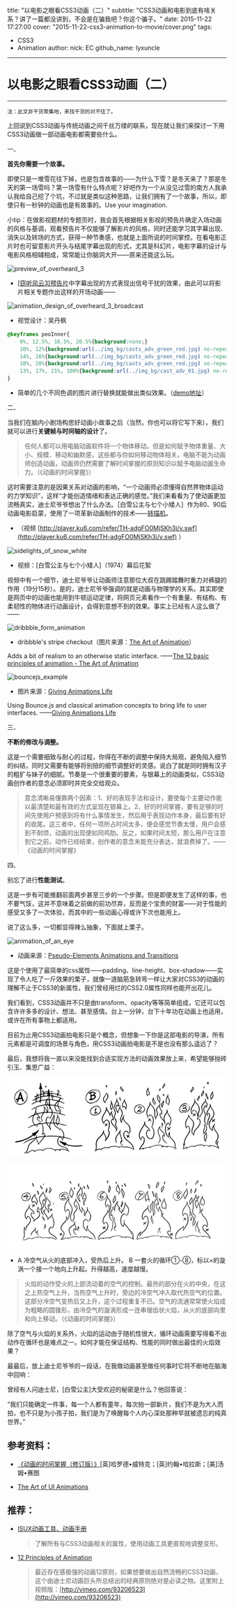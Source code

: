 title: "以电影之眼看CSS3动画（二）"
subtitle: "CSS3动画和电影到底有啥关系？讲了一篇都没讲到，不会是在骗我吧？你这个骗子。"
date: 2015-11-22 17:27:00
cover: "2015-11-22-css3-animation-to-movie/cover.png"
tags: 
 - CSS3
 - Animation
author:
	nick: EC
	github_name: lyxuncle
---
# 以电影之眼看CSS3动画（二）
----------

	注：此文非干货聚集地，来找干货的对不住了。

上回说到CSS3动画与传统动画之间千丝万缕的联系，现在就让我们来探讨一下用CSS3动画做一部动画电影都需要些什么。

一、

**首先你需要一个故事。**

即使只是一堆雪花往下掉，也是包含故事的——为什么下雪？是冬天来了？那是冬天的第一场雪吗？第一场雪有什么特点呢？好吧作为一个从没见过雪的南方人我承认我给自己挖了个坑，不过就是类似这种思路，让我们拥有了一个故事，所以，即使只有一秒钟的动画也是有故事的。Use your imagination.

小tip：在做影视题材的专题页时，我会首先根据相关影视的预告片确定入场动画的风格与基调，观看预告片不仅能够了解影片的风格，同时还能学习其字幕出现、消失以及转场的方式，获得一种节奏感，也就是上面所说的时间掌控。在看电影正片时也可留意影片开头与结尾字幕出现的形式，尤其是科幻片，电影字幕的设计与电影风格相辅相成，常常能让你脑洞大开——原来还能这么玩。

![preview_of_overheard_3](/img/post/2015-11-22-css3-animation-to-movie/2-1_preview_of_overheard_3_2.gif)
 
- [[窃听风云3]预告片](http://movie.douban.com/trailer/156598/#content)中字幕出现的方式表现出信号干扰的效果，由此可以将影片相关专题作出这样的开场动画——

![animation_design_of_overheard_3_broadcast](/img/post/2015-11-22-css3-animation-to-movie/2-2_animation_design_of_overheard_3_broadcast_2.gif)

- 视觉设计：吴丹枫

```css
@keyframes peoInner{
	0%, 12.5%, 16.5%, 20.5%{background:none;}
	10%, 12%{background:url(../img_bg/casts_adv_green_red.jpg) no-repeat 0 0;}
	14%, 16%{background:url(../img_bg/casts_adv_green_red.jpg) no-repeat 0 -725px;}
	18%, 20%{background:url(../img_bg/casts_adv_green_red.jpg) no-repeat 0 -725px;}
	13%, 17%, 21%, 100%{background:url(../img_bg/cast_adv_01.jpg) no-repeat top center;}
}
```
 
- 简单的几个不同色调的图片进行替换就能做出类似效果。（[demo地址](http://labs.qiang.it/labs/EC_demo/Doing_Movie_by_CSS3.html)）

二、

当我们在脑内小剧场构思好动画小故事之后（当然，你也可以将它写下来），我们就可以进行**关键帧与时间轴的设计**了。

> 任何人都可以用电脑动画软件将一个物体移动。但是如何赋予物体重量、大小、规模、移动和幽默感，这些都与你如何移动物体相关。电脑不能为动画师创造动画，动画师仍然需要了解时间掌握的原则知识以赋予电脑动画生命力。（《动画的时间掌握》）

这时需要注意的是因果关系对动画的影响，“一个动画师必须懂得自然界物体运动的力学知识”，这样“才能创造情绪和表达正确的感觉。”我们来看看为了使动画更加流畅真实，迪士尼爷爷想出了什么办法。［白雪公主与七个小矮人］作为80、90后动画电影启蒙，使用了一项革新动画制作的技术——[转描机](http://zh.wikipedia.org/wiki/%E8%BD%AC%E6%8F%8F%E6%9C%BA%E6%8A%80%E6%9C%AF)。

- （视频 [http://player.ku6.com/refer/TH-adgFO0MjSKh3i/v.swf](http://player.ku6.com/refer/TH-adgFO0MjSKh3i/v.swf) ）

![sidelights_of_snow_white](/img/post/2015-11-22-css3-animation-to-movie/2-4_sidelights_of_snow_white_2.gif)

- 视频：[白雪公主与七个小矮人]（1974）幕后花絮

视频中有一个细节，迪士尼爷爷让动画师注意那位大叔在跳踢踏舞时重力对裤腿的作用（19分15秒）。是的，迪士尼爷爷强调的就是动画与物理学的关系。其实即使是网页中的动画也能用到牛顿运动定律，将网页元素看作一个有重量、有结构、有柔韧性的物体进行动画设计，会得到意想不到的效果。事实上已经有人这么做了——

![dribbble_form_animation](/img/post/2015-11-22-css3-animation-to-movie/2-5_dribbble_form_animation_2.gif)
 
- dribbble's stripe checkout（图片来源：[The Art of Animation](http://markgeyer.com/pres/the-art-of-ui-animations/#/2/9)）

Adds a bit of realism to an otherwise static interface. ——[The 12 basic principles of animation - The Art of Animation](http://markgeyer.com/pres/the-art-of-ui-animations/#/2/5)

![bouncejs_example](/img/post/2015-11-22-css3-animation-to-movie/2-6_bouncejs_example_2.gif)
 
- 图片来源：[Giving Animations Life](https://medium.com/tictail-makers/giving-animations-life-8b20165224c5)

Using Bounce.js and classical animation concepts to bring life to user interfaces. ——[Giving Animations Life](https://medium.com/tictail-makers/giving-animations-life-8b20165224c5)

三、

**不断的修改与调整。**

这是一个需要细致与耐心的过程，你得在不断的调整中保持大局观，避免陷入细节的纠结，同时又需要有能够将别扭的细节调整好的灵感。说白了就是同时拥有汉子的粗犷与妹子的细腻。节奏是一个很重要的要素，与银幕上的动画类似，CSS3动画创作者的意念必须即时并完全交给观众。

> 意念清晰易懂靠两个因素：1、好的表现手法和设计，要使每个主要动作能以最清楚和最有效的方式呈现在银幕上。2、好的时间掌握，要有足够的时间先使用户预感到将有什么事情发生，然后用于表现动作本身，最后要有好的收尾。这三者中，任何一项所占时间太多，便会感觉节奏太慢，用户会感到不耐烦，动画的出现便如同鸡肋。反之，如果时间太短，那么用户在注意到它之前，动作已经结束，创作者的意念未能充分表达，就浪费掉了。——《动画的时间掌握》

四、

别忘了进行**性能测试**。

这是一步有可能推翻前面两步甚至三步的一个步骤。但是即便发生了这样的事，也不要气馁，这并不意味着之前做的前功尽弃，反而是个宝贵的财富——对于性能的感受又多了一次体验，而其中的一些动画心得或许下次也能用上。

说了这么多，一切都显得辣么抽象，下面就上栗子。

![animation_of_an_eye](/img/post/2015-11-22-css3-animation-to-movie/2-7_animation_of_an_eye_2.gif)

- 动画来源：[Pseudo-Elements Animations and Transitions](http://tympanus.net/Development/PseudoElementsAnimationsTransitions/index4.html)

这是个使用了最简单的css属性——padding、line-height、box-shadow——实现了令人吃了一斤效果的栗子，就像一道脑筋急转弯一样让大家对CSS3的动画的理解不止于CSS3的新属性，我们曾经用烂的CSS2.0属性同样也能开出花儿。

我们看到，CSS3动画并不只是由transform、opacity等等简单组成，它还可以包含许许多多的设计、想法、甚至感情。台上一分钟，台下十年功在动画上也适用，或许在所有事物上都适用。

目前为止用CSS3动画拍电影只是个概念，但想象一下你是这部电影的导演，所有元素都是可调度的场景与角色，用CSS3动画拍电影是不是也没有那么遥远了？

最后，我想将我一直以来没能找到合适实现方法的动画效果放上来，希望能够抛砖引玉、集思广益：

![frames_of_flame_1](/img/post/2015-11-22-css3-animation-to-movie/2-8_frames_of_flame_1.jpg)

![frames_of_flame_2](/img/post/2015-11-22-css3-animation-to-movie/2-9_frames_of_flame_2.jpg )

- A 冷空气从火的底部冲入，受热后上升。 B 一套火的循环①-⑧，标以×的漩涡一个接一个地向上升起。升得越高，速度越慢。

> 火焰的动作受火的上部流动着的空气的控制。最热的部分在火的中央，在这之上热空气上升，当热空气上升时，旁边的冷空气冲入取代热空气的位置。这部分冷空气变热后又上升，这个过程重复不已。空气的流通常常使火焰成为粗略的圆锥形，由冷空气的漩涡形成一连串锯齿状火焰，从火的底部向里和向上移动。（《动画的时间掌握》）


除了空气与火焰的关系外，火焰的运动由于随机性很大，循环动画需要写得看不出动作在循环也是难点之一。如何才能在保证结构、性能的同时做出最佳的火焰效果？

最最后，放上迪士尼爷爷的一段话，在我做动画甚至做任何事时它将不断地在脑海中回响：

曾经有人问迪士尼，[白雪公主]大受欢迎的秘密是什么？他回答说：

“我们只能确定一件事，每一个人都有童年，每次拍一部新片，我们不是为大人而拍，也不只是为小孩子拍，我们是为了唤醒每个人内心深处那种早就被遗忘的纯真世界。”

## 参考资料：

- [《动画的时间掌握（修订版）》](http://www.amazon.cn/%E5%8A%A8%E7%94%BB%E7%9A%84%E6%97%B6%E9%97%B4%E6%8E%8C%E6%8F%A1-%E5%93%88%E7%BD%97%E5%BE%B7%E2%80%A2%E5%A8%81%E7%89%B9%E5%85%8B/dp/B0094N5III/ref=sr_1_1?ie=UTF8&qid=1420369719&sr=8-1&keywords=%E5%8A%A8%E7%94%BB%E7%9A%84%E6%97%B6%E9%97%B4%E6%8E%8C%E6%8F%A1)[英]哈罗德•威特克；[英]约翰•哈拉斯；[美]汤姆•赛图

- [The Art of UI Animations](http://markgeyer.com/pres/the-art-of-ui-animations/#/) 

## 推荐：

- [ISUX动画工具、动画手册](ttp://isux.tencent.com/css3/tools.html)
	
	> 了解所有与CSS3动画相关的属性，使用动画工具更直观地调整变形。

- [12 Principles of Animation](http://minyos.its.rmit.edu.au/aim/a_notes/anim_principles.html)
	
	> 最近存在感极强的动画12原则，如果想要做出自然流畅的CSS3动画，这个由迪士尼动画巨头所总结出的经典原则绝对是必读之物。这里附上视频版：[http://vimeo.com/93206523](http://vimeo.com/93206523)
